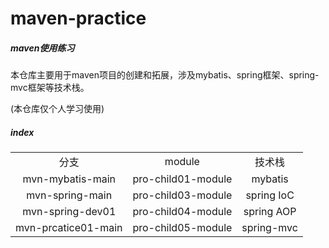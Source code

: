 # maven-practice

##### **maven使用练习**

本仓库主要用于maven项目的创建和拓展，涉及mybatis、spring框架、spring-mvc框架等技术栈。

(本仓库仅个人学习使用)

##### **index**

<table style="text-align: center">
    <tr>
        <td>分支</td>
        <td>module</td>
        <td>技术栈</td>
    </tr>
        <tr>
        <td>mvn-mybatis-main</td>
        <td>pro-child01-module</td>
        <td>mybatis</td>
    </tr>
    <tr>
        <td>mvn-spring-main</td>
        <td>pro-child03-module</td>
        <td>spring IoC</td>
    </tr>
    <tr>
        <td>mvn-spring-dev01</td>
        <td>pro-child04-module</td>
        <td>spring AOP</td>
    </tr>
        <tr>
        <td>mvn-prcatice01-main</td>
        <td>pro-child05-module</td>
        <td>spring-mvc</td>
    </tr>
</table>
